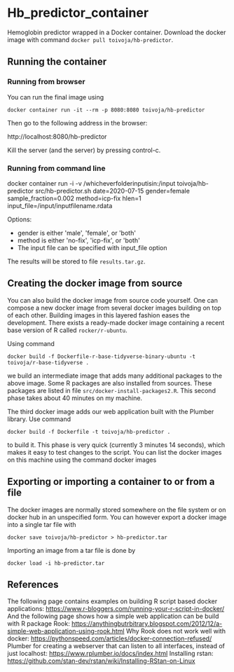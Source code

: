 # Hb_predictor_container

Hemoglobin predictor wrapped in a Docker container. Download
the docker image with command `docker pull toivoja/hb-predictor`.

## Running the container

### Running from browser

You can run the final image using

```docker container run -it --rm -p 8080:8080 toivoja/hb-predictor```  

Then go to the following address in the browser:

http://localhost:8080/hb-predictor

Kill the server (and the server) by pressing control-c.

### Running from command line

docker container run -i -v /whicheverfolderinputisin:/input toivoja/hb-predictor src/hb-predictor.sh date=2020-07-15 gender=female sample_fraction=0.002 method=icp-fix hlen=1 input_file=/input/inputfilename.rdata

Options:

- gender is either 'male', 'female', or 'both'
- method is either 'no-fix', 'icp-fix', or 'both'
- The input file can be specified with input_file option

The results will be stored to file `results.tar.gz`.

## Creating the docker image from source

You can also build the docker image from source code yourself.
One can compose a new docker image from several docker images building on top
of each other. Building images in this layered fashion eases the development.
There exists a ready-made docker image containing a recent base version of R
called `rocker/r-ubuntu`.

Using command

```docker build -f Dockerfile-r-base-tidyverse-binary-ubuntu -t toivoja/r-base-tidyverse .```

we build an intermediate image that adds many additional packages to the above image.
Some R packages are also installed from sources.
These packages are listed in file `src/docker-install-packages2.R`.
This second phase takes about 40 minutes on my machine.

The third docker image adds our web application built with the Plumber library.
Use command

```docker build -f Dockerfile -t toivoja/hb-predictor .```

to build it. This phase is very quick (currently 3 minutes 14 seconds), which makes it easy to test changes to the script.
You can list the docker images on this machine using the command
docker images


## Exporting or importing a container to or from a file

The docker images are normally stored somewhere on the file system
or on docker hub in an unspecified form.
You can however export a docker image into a single tar file with

```docker save toivoja/hb-predictor > hb-predictor.tar```
   
Importing an image from a tar file is done by

```docker load -i hb-predictor.tar```

## References

The following page contains examples on building R script based docker
applications:
https://www.r-bloggers.com/running-your-r-script-in-docker/
And the following page shows how a simple web application can be build with
R package Rook:
https://anythingbutrbitrary.blogspot.com/2012/12/a-simple-web-application-using-rook.html
Why Rook does not work well with docker:
https://pythonspeed.com/articles/docker-connection-refused/
Plumber for creating a webserver that can listen to all interfaces, instead of just localhost:
https://www.rplumber.io/docs/index.html
Installing rstan:
https://github.com/stan-dev/rstan/wiki/Installing-RStan-on-Linux
